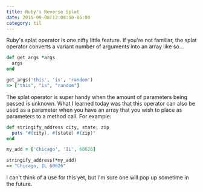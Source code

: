 ```yaml
---
title: Ruby's Reverse Splat
date: 2015-09-08T12:08:50-05:00
category: til
---
```


Ruby's splat operator is one nifty little feature.  If you're not familiar, the
splat operator converts a variant number of arguments into an array like so...

~~~ruby
def get_args *args
  args
end

get_args('this', 'is', 'random')
=> ["this", "is", "random"]
~~~

The splat operator is super handy when the amount of parameters being passed is
unknown.  What I learned today was that this operator can also be used as a
parameter when you have an array that you wish to place as parameters to a
method call.  For example:

~~~ruby
def stringify_address city, state, zip
  puts "#{city}, #{state} #{zip}"
end

my_add = ['Chicago', 'IL', 60626]

stringify_address(*my_add)
=> "Chicago, IL 60626" 
~~~

I can't think of a use for this yet, but I'm sure one will pop up sometime in
the future.
